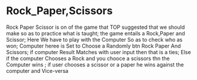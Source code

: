 # Rock_Paper,Scissors
Rock Paper Scissor is on of the game that TOP suggested that we should make
so as to practice what is taught;
the game entails a Rock,Paper and Scissor;
Here We have to play with the Computer So  as to check who as won;
Computer heree is Set to Choose a Randomly btn Rock Paper And Scissors;
if computer Result Matches with user input then that is a ties;
Else if the computer Chooses a Rock and you chooce  a scissors thn the Computer wins ;
if user chooses a scissor or a paper he wins against the computer and Vice-versa
